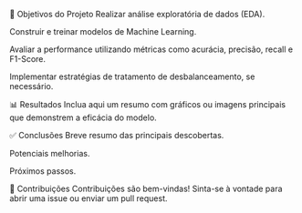 🎯 Objetivos do Projeto
Realizar análise exploratória de dados (EDA).

Construir e treinar modelos de Machine Learning.

Avaliar a performance utilizando métricas como acurácia, precisão, recall e F1-Score.

Implementar estratégias de tratamento de desbalanceamento, se necessário.

📊 Resultados
Inclua aqui um resumo com gráficos ou imagens principais que demonstrem a eficácia do modelo.

✅ Conclusões
Breve resumo das principais descobertas.

Potenciais melhorias.

Próximos passos.

🤝 Contribuições
Contribuições são bem-vindas! Sinta-se à vontade para abrir uma issue ou enviar um pull request.

